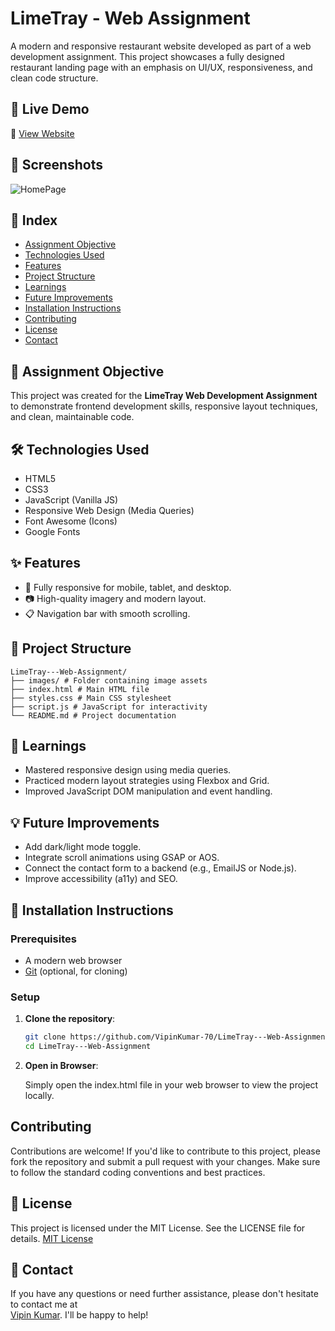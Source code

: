 # LimeTray - Web Assignment

A modern and responsive restaurant website developed as part of a web development assignment. This project showcases a fully designed restaurant landing page with an emphasis on UI/UX, responsiveness, and clean code structure.

## 🚀 Live Demo

🔗 [View Website](https://lime-tray-web-assignment.vercel.app/)

## 📸 Screenshots

![HomePage](https://github.com/user-attachments/assets/57579165-da64-47a1-a77e-7bef649f8485)

## 📑 Index

- [Assignment Objective](#-assignment-objective)
- [Technologies Used](#-technologies-used)
- [Features](#-features)
- [Project Structure](#-project-structure)
- [Learnings](#-learnings)
- [Future Improvements](#-future-improvements)
- [Installation Instructions](#-installation-instructions)
- [Contributing](#-contributing)
- [License](#-license)
- [Contact](#-contact)

## 📌 Assignment Objective

This project was created for the **LimeTray Web Development Assignment** to demonstrate frontend development skills, responsive layout techniques, and clean, maintainable code.

## 🛠️ Technologies Used

- HTML5
- CSS3
- JavaScript (Vanilla JS)
- Responsive Web Design (Media Queries)
- Font Awesome (Icons)
- Google Fonts

## ✨ Features

- 📱 Fully responsive for mobile, tablet, and desktop.
- 📷 High-quality imagery and modern layout.
- 📋 Navigation bar with smooth scrolling.

## 📂 Project Structure

```
LimeTray---Web-Assignment/
├── images/ # Folder containing image assets
├── index.html # Main HTML file
├── styles.css # Main CSS stylesheet
├── script.js # JavaScript for interactivity
└── README.md # Project documentation
```

## 🧠 Learnings

- Mastered responsive design using media queries.
- Practiced modern layout strategies using Flexbox and Grid.
- Improved JavaScript DOM manipulation and event handling.

## 💡 Future Improvements

- Add dark/light mode toggle.
- Integrate scroll animations using GSAP or AOS.
- Connect the contact form to a backend (e.g., EmailJS or Node.js).
- Improve accessibility (a11y) and SEO.

## 🔧 Installation Instructions

### Prerequisites

- A modern web browser
- [Git](https://git-scm.com/) (optional, for cloning)

### Setup

1. **Clone the repository**:

   ```bash
   git clone https://github.com/VipinKumar-70/LimeTray---Web-Assignment.git
   cd LimeTray---Web-Assignment
   ```

2. **Open in Browser**:

   Simply open the index.html file in your web browser to view the project locally.

## Contributing

Contributions are welcome! If you'd like to contribute to this project, please fork the repository and submit a pull request with your changes. Make sure to follow the standard coding conventions and best practices.

## 📜 License

This project is licensed under the MIT License. See the LICENSE file for details. [MIT License](LICENSE)

## 📩 Contact

If you have any questions or need further assistance, please don't hesitate to contact me at  
[Vipin Kumar](mailto:vipin70kr@gmail.com). I'll be happy to help!
